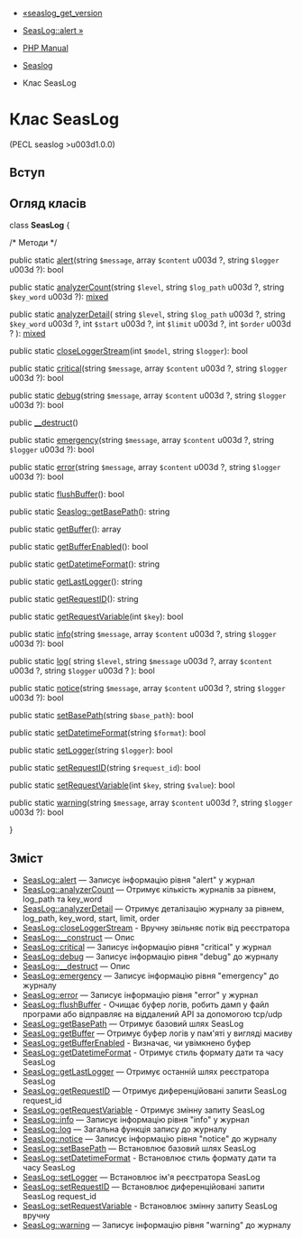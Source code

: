 - [«seaslog_get_version](function.seaslog-get-version.md)
- [SeasLog::alert »](seaslog.alert.md)

- [PHP Manual](index.md)
- [Seaslog](book.seaslog.md)
- Клас SeasLog

# Клас SeasLog

(PECL seaslog \>u003d1.0.0)

## Вступ

## Огляд класів

class **SeasLog** {

/\* Методи \*/

public static [alert](seaslog.alert.md)(string `$message`, array
`$content` u003d ?, string `$logger` u003d ?): bool

public static [analyzerCount](seaslog.analyzercount.md)(string
`$level`, string `$log_path` u003d ?, string `$key_word` u003d ?):
[mixed](language.types.declarations.md#language.types.declarations.mixed)

public static [analyzerDetail](seaslog.analyzerdetail.md)(
string `$level`,
string `$log_path` u003d ?,
string `$key_word` u003d ?,
int `$start` u003d ?,
int `$limit` u003d ?,
int `$order` u003d ?
):
[mixed](language.types.declarations.md#language.types.declarations.mixed)

public static [closeLoggerStream](seaslog.closeloggerstream.md)(int
`$model`, string `$logger`): bool

public static [critical](seaslog.critical.md)(string `$message`, array
`$content` u003d ?, string `$logger` u003d ?): bool

public static [debug](seaslog.debug.md)(string `$message`, array
`$content` u003d ?, string `$logger` u003d ?): bool

public [\_\_destruct](seaslog.destruct.md)()

public static [emergency](seaslog.emergency.md)(string `$message`,
array `$content` u003d ?, string `$logger` u003d ?): bool

public static [error](seaslog.error.md)(string `$message`, array
`$content` u003d ?, string `$logger` u003d ?): bool

public static [flushBuffer](seaslog.flushbuffer.md)(): bool

public static [Seaslog::getBasePath](seaslog.getbasepath.md)(): string

public static [getBuffer](seaslog.getbuffer.md)(): array

public static [getBufferEnabled](seaslog.getbufferenabled.md)(): bool

public static [getDatetimeFormat](seaslog.getdatetimeformat.md)():
string

public static [getLastLogger](seaslog.getlastlogger.md)(): string

public static [getRequestID](seaslog.getrequestid.md)(): string

public static [getRequestVariable](seaslog.getrequestvariable.md)(int
`$key`): bool

public static [info](seaslog.info.md)(string `$message`, array
`$content` u003d ?, string `$logger` u003d ?): bool

public static [log](seaslog.log.md)(
string `$level`,
string `$message` u003d ?,
array `$content` u003d ?,
string `$logger` u003d ?
): bool

public static [notice](seaslog.notice.md)(string `$message`, array
`$content` u003d ?, string `$logger` u003d ?): bool

public static [setBasePath](seaslog.setbasepath.md)(string
`$base_path`): bool

public static [setDatetimeFormat](seaslog.setdatetimeformat.md)(string
`$format`): bool

public static [setLogger](seaslog.setlogger.md)(string `$logger`):
bool

public static [setRequestID](seaslog.setrequestid.md)(string
`$request_id`): bool

public static [setRequestVariable](seaslog.setrequestvariable.md)(int
`$key`, string `$value`): bool

public static [warning](seaslog.warning.md)(string `$message`, array
`$content` u003d ?, string `$logger` u003d ?): bool

}

## Зміст

- [SeasLog::alert](seaslog.alert.md) — Записує інформацію рівня
"alert" у журнал
- [SeasLog::analyzerCount](seaslog.analyzercount.md) — Отримує
кількість журналів за рівнем, log_path та key_word
- [SeasLog::analyzerDetail](seaslog.analyzerdetail.md) — Отримує
деталізацію журналу за рівнем, log_path, key_word, start, limit,
order
- [SeasLog::closeLoggerStream](seaslog.closeloggerstream.md) -
Вручну звільняє потік від реєстратора
- [SeasLog::\_\_construct](seaslog.construct.md) — Опис
- [SeasLog::critical](seaslog.critical.md) — Записує інформацію
рівня "critical" у журнал
- [SeasLog::debug](seaslog.debug.md) — Записує інформацію рівня
"debug" до журналу
- [SeasLog::\_\_destruct](seaslog.destruct.md) — Опис
- [SeasLog::emergency](seaslog.emergency.md) — Записує інформацію
рівня "emergency" до журналу
- [SeasLog::error](seaslog.error.md) — Записує інформацію рівня
"error" у журнал
- [SeasLog::flushBuffer](seaslog.flushbuffer.md) - Очищає буфер
логів, робить дамп у файл програми або відправляє на віддалений API
за допомогою tcp/udp
- [SeasLog::getBasePath](seaslog.getbasepath.md) — Отримує базовий
шлях SeasLog
- [SeasLog::getBuffer](seaslog.getbuffer.md) — Отримує буфер логів
у пам'яті у вигляді масиву
- [SeasLog::getBufferEnabled](seaslog.getbufferenabled.md) -
Визначає, чи увімкнено буфер
- [SeasLog::getDatetimeFormat](seaslog.getdatetimeformat.md) -
Отримує стиль формату дати та часу SeasLog
- [SeasLog::getLastLogger](seaslog.getlastlogger.md) — Отримує
останній шлях реєстратора SeasLog
- [SeasLog::getRequestID](seaslog.getrequestid.md) — Отримує
диференційовані запити SeasLog request_id
- [SeasLog::getRequestVariable](seaslog.getrequestvariable.md) -
Отримує змінну запиту SeasLog
- [SeasLog::info](seaslog.info.md) — Записує інформацію рівня
"info" у журнал
- [SeasLog::log](seaslog.log.md) — Загальна функція запису до журналу
- [SeasLog::notice](seaslog.notice.md) — Записує інформацію
рівня "notice" до журналу
- [SeasLog::setBasePath](seaslog.setbasepath.md) — Встановлює
базовий шлях SeasLog
- [SeasLog::setDatetimeFormat](seaslog.setdatetimeformat.md) -
Встановлює стиль формату дати та часу SeasLog
- [SeasLog::setLogger](seaslog.setlogger.md) — Встановлює ім'я
реєстратора SeasLog
- [SeasLog::setRequestID](seaslog.setrequestid.md) — Встановлює
диференційовані запити SeasLog request_id
- [SeasLog::setRequestVariable](seaslog.setrequestvariable.md) -
Встановлює змінну запиту SeasLog вручну
- [SeasLog::warning](seaslog.warning.md) — Записує інформацію
рівня "warning" до журналу
